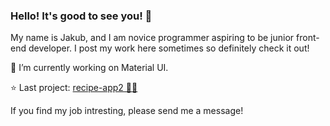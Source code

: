 ### Hello! It's good to see you! 👋

My name is Jakub, and I am novice programmer aspiring to be junior front-end developer. I post my work here sometimes so definitely check it out!

🔭 I’m currently working on Material UI.

⭐ Last project: [recipe-app2 🍕🍟](https://github.com/MemeeMaster/recipe-app2)

If you find my job intresting, please send me a message!
